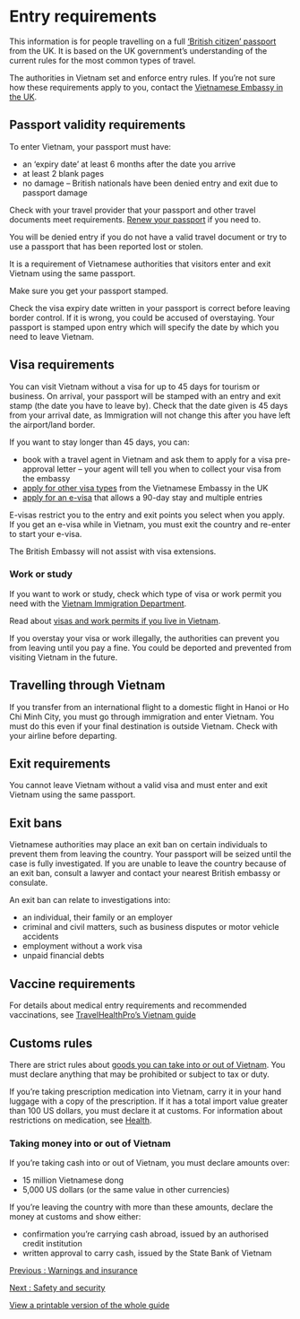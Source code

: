 # Entry requirements

This information is for people travelling on a full [‘British citizen’ passport](https://www.gov.uk/types-of-british-nationality) from the UK. It is based on the UK government’s understanding of the current rules for the most common types of travel.

The authorities in Vietnam set and enforce entry rules. If you’re not sure how these requirements apply to you, contact the [Vietnamese Embassy in the UK](https://vietnamembassy.org.uk/).

## Passport validity requirements

To enter Vietnam, your passport must have:

* an ‘expiry date’ at least 6 months after the date you arrive
* at least 2 blank pages
* no damage – British nationals have been denied entry and exit due to passport damage

Check with your travel provider that your passport and other travel documents meet requirements. [Renew your passport](https://www.gov.uk/renew-adult-passport/renew) if you need to.

You will be denied entry if you do not have a valid travel document or try to use a passport that has been reported lost or stolen.

It is a requirement of Vietnamese authorities that visitors enter and exit Vietnam using the same passport.

Make sure you get your passport stamped.

Check the visa expiry date written in your passport is correct before leaving border control. If it is wrong, you could be accused of overstaying. Your passport is stamped upon entry which will specify the date by which you need to leave Vietnam.

## Visa requirements

You can visit Vietnam without a visa for up to 45 days for tourism or business. On arrival, your passport will be stamped with an entry and exit stamp (the date you have to leave by). Check that the date given is 45 days from your arrival date, as Immigration will not change this after you have left the airport/land border.

If you want to stay longer than 45 days, you can:

* book with a travel agent in Vietnam and ask them to apply for a visa pre-approval letter – your agent will tell you when to collect your visa from the embassy
* [apply for other visa types](https://vietnamembassy.org.uk/consular-services/visa/) from the Vietnamese Embassy in the UK
* [apply for an e-visa](https://evisa.xuatnhapcanh.gov.vn/vi_VN/web/guest/trang-chu-ttdt) that allows a 90-day stay and multiple entries

E-visas restrict you to the entry and exit points you select when you apply. If you get an e-visa while in Vietnam, you must exit the country and re-enter to start your e-visa.

The British Embassy will not assist with visa extensions.

### Work or study

If you want to work or study, check which type of visa or work permit you need with the [Vietnam Immigration Department](https://xuatnhapcanh.gov.vn/en).

Read about [visas and work permits if you live in Vietnam](https://www.gov.uk/guidance/living-in-vietnam).

If you overstay your visa or work illegally, the authorities can prevent you from leaving until you pay a fine. You could be deported and prevented from visiting Vietnam in the future.

## Travelling through Vietnam

If you transfer from an international flight to a domestic flight in Hanoi or Ho Chi Minh City, you must go through immigration and enter Vietnam. You must do this even if your final destination is outside Vietnam. Check with your airline before departing.

## Exit requirements

You cannot leave Vietnam without a valid visa and must enter and exit Vietnam using the same passport.

## Exit bans

Vietnamese authorities may place an exit ban on certain individuals to prevent them from leaving the country. Your passport will be seized until the case is fully investigated. If you are unable to leave the country because of an exit ban, consult a lawyer and contact your nearest British embassy or consulate.

An exit ban can relate to investigations into:

* an individual, their family or an employer
* criminal and civil matters, such as business disputes or motor vehicle accidents
* employment without a work visa
* unpaid financial debts

## Vaccine requirements

For details about medical entry requirements and recommended vaccinations, see [TravelHealthPro’s Vietnam guide](https://travelhealthpro.org.uk/country/240/vietnam#Vaccine_Recommendations)

## Customs rules

There are strict rules about [goods you can take into or out of Vietnam](https://www.customs.gov.vn/index.jsp?pageId=2281&aid=157007&cid=4208). You must declare anything that may be prohibited or subject to tax or duty.

If you’re taking prescription medication into Vietnam, carry it in your hand luggage with a copy of the prescription. If it has a total import value greater than 100 US dollars, you must declare it at customs. For information about restrictions on medication, see [Health](/foreign-travel-advice/vietnam/health).

### Taking money into or out of Vietnam

If you’re taking cash into or out of Vietnam, you must declare amounts over:

* 15 million Vietnamese dong
* 5,000 US dollars (or the same value in other currencies)

If you’re leaving the country with more than these amounts, declare the money at customs and show either:

* confirmation you’re carrying cash abroad, issued by an authorised credit institution
* written approval to carry cash, issued by the State Bank of Vietnam

[Previous
:
Warnings and insurance](/foreign-travel-advice/vietnam)

[Next
:
Safety and security](/foreign-travel-advice/vietnam/safety-and-security)

[View a printable version of the whole guide](/foreign-travel-advice/vietnam/print)